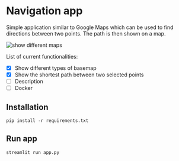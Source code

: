 # Navigation app

Simple application similar to Google Maps which can be used to find directions between two points. The path is then shown on a map.

![show different maps](demo/demo_map_change.gif)

List of current functionalities:

- [x] Show different types of basemap 
- [x] Show the shortest path between two selected points
- [ ] Description
- [ ] Docker

## Installation
```
pip install -r requirements.txt
```

## Run app
```
streamlit run app.py
```
